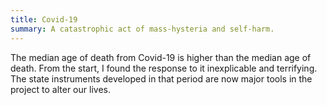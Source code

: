 ```yaml
---
title: Covid-19
summary: A catastrophic act of mass-hysteria and self-harm.
---
```


The median age of death from Covid-19 is higher than the median age of death. From the start, I found the response to it inexplicable and terrifying. The state instruments developed in that period are now major tools in the project to alter our lives.
